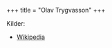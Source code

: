 +++
title = "Olav Trygvasson"
+++

Kilder:
- [Wikipedia](https://no.wikipedia.org/wiki/Olav_Tryggvason)
